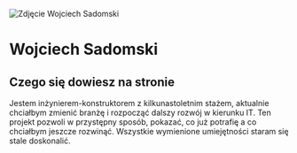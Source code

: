 ![Zdjęcie Wojciech Sadomski](git/)

# Wojciech Sadomski

## Czego się dowiesz na stronie

Jestem inżynierem-konstruktorem z kilkunastoletnim stażem, aktualnie chciałbym zmienić branżę i rozpocząć dalszy rozwój w kierunku IT.
Ten projekt pozwoli w przystępny sposób, pokazać, co już potrafię a co chciałbym jeszcze rozwinąć. Wszystkie wymienione umiejętności staram się stale doskonalić.
